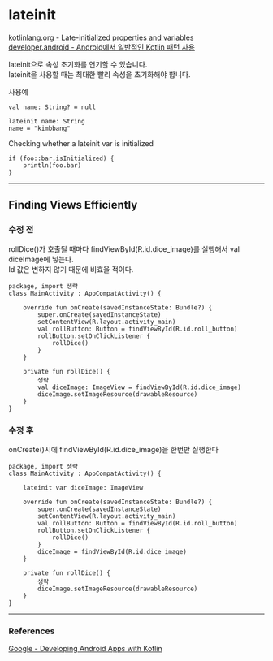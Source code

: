 # lateinit

[kotlinlang.org - Late-initialized properties and variables](https://kotlinlang.org/docs/properties.html#late-initialized-properties-and-variables)  
[developer.android - Android에서 일반적인 Kotlin 패턴 사용](https://developer.android.com/kotlin/common-patterns?hl=ko)

lateinit으로 속성 초기화를 연기할 수 있습니다.  
lateinit을 사용할 때는 최대한 빨리 속성을 초기화해야 합니다.

사용예
```
val name: String? = null
```
```
lateinit name: String
name = "kimbbang"
```

Checking whether a lateinit var is initialized
```
if (foo::bar.isInitialized) {
    println(foo.bar)
}
```

---
## Finding Views Efficiently

### 수정 전  

rollDice()가 호출될 때마다 findViewById(R.id.dice_image)를 실행해서 val diceImage에 넣는다.  
Id 값은 변하지 않기 때문에 비효율 적이다. 
```
package, import 생략
class MainActivity : AppCompatActivity() {
    
    override fun onCreate(savedInstanceState: Bundle?) {
        super.onCreate(savedInstanceState)
        setContentView(R.layout.activity_main)
        val rollButton: Button = findViewById(R.id.roll_button)
        rollButton.setOnClickListener {
            rollDice()
        }
    }

    private fun rollDice() {
        생략
        val diceImage: ImageView = findViewById(R.id.dice_image)
        diceImage.setImageResource(drawableResource)
    }
}
```

### 수정 후 

onCreate()시에 findViewById(R.id.dice_image)을 한번만 실행한다 

```
package, import 생략
class MainActivity : AppCompatActivity() {

    lateinit var diceImage: ImageView

    override fun onCreate(savedInstanceState: Bundle?) {
        super.onCreate(savedInstanceState)
        setContentView(R.layout.activity_main)
        val rollButton: Button = findViewById(R.id.roll_button)
        rollButton.setOnClickListener {
            rollDice()
        }
        diceImage = findViewById(R.id.dice_image)
    }

    private fun rollDice() {
        생략
        diceImage.setImageResource(drawableResource)
    }
}
```




---

### References
[Google - Developing Android Apps with Kotlin](https://www.udacity.com/course/developing-android-apps-with-kotlin--ud9012)    
